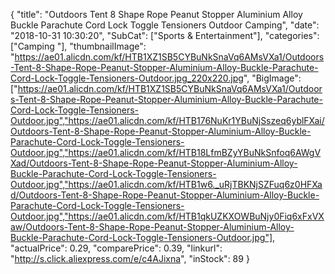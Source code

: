 {
	"title": "Outdoors Tent 8 Shape Rope Peanut Stopper Aluminium Alloy Buckle Parachute Cord Lock Toggle Tensioners Outdoor Camping",
	"date": "2018-10-31 10:30:20",
	"SubCat": ["Sports & Entertainment"],
	"categories": ["Camping "],
	"thumbnailImage": "https://ae01.alicdn.com/kf/HTB1XZ1SB5CYBuNkSnaVq6AMsVXa1/Outdoors-Tent-8-Shape-Rope-Peanut-Stopper-Aluminium-Alloy-Buckle-Parachute-Cord-Lock-Toggle-Tensioners-Outdoor.jpg_220x220.jpg",
	"BigImage": ["https://ae01.alicdn.com/kf/HTB1XZ1SB5CYBuNkSnaVq6AMsVXa1/Outdoors-Tent-8-Shape-Rope-Peanut-Stopper-Aluminium-Alloy-Buckle-Parachute-Cord-Lock-Toggle-Tensioners-Outdoor.jpg","https://ae01.alicdn.com/kf/HTB176NuKr1YBuNjSszeq6yblFXai/Outdoors-Tent-8-Shape-Rope-Peanut-Stopper-Aluminium-Alloy-Buckle-Parachute-Cord-Lock-Toggle-Tensioners-Outdoor.jpg","https://ae01.alicdn.com/kf/HTB18LfmBZyYBuNkSnfoq6AWgVXad/Outdoors-Tent-8-Shape-Rope-Peanut-Stopper-Aluminium-Alloy-Buckle-Parachute-Cord-Lock-Toggle-Tensioners-Outdoor.jpg","https://ae01.alicdn.com/kf/HTB1w6._uRjTBKNjSZFuq6z0HFXad/Outdoors-Tent-8-Shape-Rope-Peanut-Stopper-Aluminium-Alloy-Buckle-Parachute-Cord-Lock-Toggle-Tensioners-Outdoor.jpg","https://ae01.alicdn.com/kf/HTB1qkUZKXOWBuNjy0Fiq6xFxVXaw/Outdoors-Tent-8-Shape-Rope-Peanut-Stopper-Aluminium-Alloy-Buckle-Parachute-Cord-Lock-Toggle-Tensioners-Outdoor.jpg"],
	"actualPrice": 0.29,
	"comparePrice": 0.39,
	"linkurl": "http://s.click.aliexpress.com/e/c4AJixna",
	"inStock": 89
}
